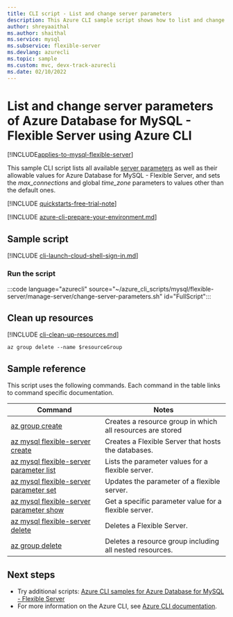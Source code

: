```yaml
---
title: CLI script - List and change server parameters
description: This Azure CLI sample script shows how to list and change server parameters of an Azure Database for MySQL - Flexible Server instance.
author: shreyaaithal
ms.author: shaithal
ms.service: mysql
ms.subservice: flexible-server
ms.devlang: azurecli
ms.topic: sample
ms.custom: mvc, devx-track-azurecli
ms.date: 02/10/2022 
---
```


# List and change server parameters of Azure Database for MySQL - Flexible Server using Azure CLI

[!INCLUDE[applies-to-mysql-flexible-server](../../includes/applies-to-mysql-flexible-server.md)]

This sample CLI script lists all available [server parameters](../concepts-server-parameters.md) as well as their allowable values for Azure Database for MySQL - Flexible Server, and sets the *max_connections* and global *time_zone* parameters to values other than the default ones.

[!INCLUDE [quickstarts-free-trial-note](../../includes/flexible-server-free-trial-note.md)]

[!INCLUDE [azure-cli-prepare-your-environment.md](~/reusable-content/azure-cli/azure-cli-prepare-your-environment.md)]

## Sample script

[!INCLUDE [cli-launch-cloud-shell-sign-in.md](~/reusable-content/ce-skilling/azure/includes/cli-launch-cloud-shell-sign-in.md)]

### Run the script

:::code language="azurecli" source="~/azure_cli_scripts/mysql/flexible-server/manage-server/change-server-parameters.sh" id="FullScript":::

## Clean up resources

[!INCLUDE [cli-clean-up-resources.md](~/reusable-content/ce-skilling/azure/includes/cli-clean-up-resources.md)]

```azurecli
az group delete --name $resourceGroup
```

## Sample reference

This script uses the following commands. Each command in the table links to command specific documentation.

| **Command** | **Notes** |
|---|---|
|[az group create](/cli/azure/group#az-group-create)|Creates a resource group in which all resources are stored|
|[az mysql flexible-server create](/cli/azure/mysql/flexible-server#az-mysql-flexible-server-create)|Creates a Flexible Server that hosts the databases.|
|[az mysql flexible-server parameter list](/cli/azure/mysql/flexible-server/parameter#az-mysql-flexible-server-parameter-list)|Lists the parameter values for a flexible server.|
|[az mysql flexible-server parameter set](/cli/azure/mysql/flexible-server/parameter#az-mysql-flexible-server-parameter-set)|Updates the parameter of a flexible server.|
|[az mysql flexible-server parameter show](/cli/azure/mysql/flexible-server/parameter#az-mysql-flexible-server-parameter-show)|Get a specific parameter value for a flexible server.|
|[az mysql flexible-server delete](/cli/azure/mysql/flexible-server#az-mysql-flexible-server-delete)|Deletes a Flexible Server.|
|[az group delete](/cli/azure/group#az-group-delete) | Deletes a resource group including all nested resources.|

## Next steps

- Try additional scripts: [Azure CLI samples for Azure Database for MySQL - Flexible Server](../sample-scripts-azure-cli.md)
- For more information on the Azure CLI, see [Azure CLI documentation](/cli/azure).